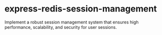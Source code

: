 # express-redis-session-management
Implement a robust session management system that ensures high performance, scalability, and security for user sessions.
